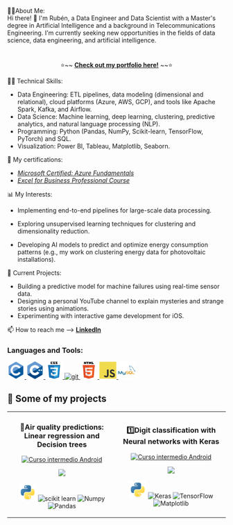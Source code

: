 
👨🏻About Me:
<br>
Hi there! 👋 I'm Rubén, a Data Engineer and Data Scientist with a Master's degree in Artificial Intelligence and a background in Telecommunications Engineering. I'm currently seeking new opportunities in the fields of data science, data engineering, and artificial intelligence.

#
<p align="center"> ⭐~~ <a href="https://github.com/Rubenjme/Portfolio"><strong>Check out my portfolio here!</strong></a> ~~⭐ </p>


👨‍💻 Technical Skills:

- Data Engineering: ETL pipelines, data modeling (dimensional and relational), cloud platforms (Azure, AWS, GCP), and tools like Apache Spark, Kafka, and Airflow.
- Data Science: Machine learning, deep learning, clustering, predictive analytics, and natural language processing (NLP).
- Programming: Python (Pandas, NumPy, Scikit-learn, TensorFlow, PyTorch) and SQL.
- Visualization: Power BI, Tableau, Matplotlib, Seaborn.
  
📝 My certifications:
  - [*Microsoft Certified: Azure Fundamentals*](https://www.credly.com/badges/a2ff3ef4-5dff-4eea-a792-91f2742db6ba/public_url)
  - [*Excel for Business Professional Course*](https://www.udemy.com/certificate/UC-5a44833b-e23e-4e4e-9a65-a99c858e2717/)


📊 My Interests:

- Implementing end-to-end pipelines for large-scale data processing.
  
- Exploring unsupervised learning techniques for clustering and dimensionality reduction.
  
- Developing AI models to predict and optimize energy consumption patterns (e.g., my work on clustering energy data for photovoltaic installations).

🚀 Current Projects:

- Building a predictive model for machine failures using real-time sensor data.
- Designing a personal YouTube channel to explain mysteries and strange stories using animations.
- Experimenting with interactive game development for iOS.

📫 How to reach me --> **[LinkedIn](https://www.linkedin.com/in/rubenjme/)**

<h3 align="left">Languages and Tools:</h3>
<p align="left"> 
<a href="https://www.cprogramming.com/" target="_blank" rel="noreferrer"> 
<img src="https://raw.githubusercontent.com/devicons/devicon/master/icons/c/c-original.svg" alt="c" width="40" height="40"/> 
</a>
  
<a href="https://www.w3schools.com/cpp/" target="_blank" rel="noreferrer"> 
<img src="https://raw.githubusercontent.com/devicons/devicon/master/icons/cplusplus/cplusplus-original.svg" alt="cplusplus" width="40" height="40"/> 
</a> 

<a href="https://www.w3schools.com/css/" target="_blank" rel="noreferrer"> 
<img src="https://raw.githubusercontent.com/devicons/devicon/master/icons/css3/css3-original-wordmark.svg" alt="css3" width="40" height="40"/> 
</a> 

<a href="https://git-scm.com/" target="_blank" rel="noreferrer"> 
<img src="https://www.vectorlogo.zone/logos/git-scm/git-scm-icon.svg" alt="git" width="40" height="40"/>
</a> 

<a href="https://www.w3.org/html/" target="_blank" rel="noreferrer"> 
<img src="https://raw.githubusercontent.com/devicons/devicon/master/icons/html5/html5-original-wordmark.svg" alt="html5" width="40" height="40"/> 
</a> 

<a href="https://developer.mozilla.org/en-US/docs/Web/JavaScript" target="_blank" rel="noreferrer"> 
<img src="https://raw.githubusercontent.com/devicons/devicon/master/icons/javascript/javascript-original.svg" alt="javascript" width="40" height="40"/> 
</a> 

<a href="https://www.mysql.com/" target="_blank" rel="noreferrer"> 
<img src="https://raw.githubusercontent.com/devicons/devicon/master/icons/mysql/mysql-original-wordmark.svg" alt="mysql" width="40" height="40"/> 
</a> 

## 💼 **Some of my projects**
<!-- 1a tabla, 1a fila -->
<table>
<tr>
<td width="50%">
<h3 align="center">💨Air quality predictions: Linear regression and Decision trees</h3>
<div align="center">
<a href="https://github.com/Rubenjme/air-quality-predictions-rf-lr" target="_blank"><img src="https://img.freepik.com/fotos-premium/calidad-aire-disminuye-debido-actividades-industriales-que-empeoran-niveles-contaminacion_795881-12126.jpg" width="445" alt="Curso intermedio Android"></a>
  
<p>
<a href="https://github.com/Rubenjme/air-quality-predictions-rf-lr" target="_blank">
<img src="https://img.shields.io/badge/Go to the project-ff9?style=for-the-badge&logo=github&logoColor=black">
</a>
</p>

<p align="center">
<img src="https://raw.githubusercontent.com/devicons/devicon/master/icons/python/python-original.svg" alt="python" width="40" height="40"/> <!-- Python -->
<img src="https://cdn.jsdelivr.net/gh/devicons/devicon@latest/icons/scikitlearn/scikitlearn-original.svg" alt="scikit learn" width="47" height="47"/>  <!-- Scikit learn -->
<img src="https://cdn.jsdelivr.net/gh/devicons/devicon@latest/icons/numpy/numpy-original.svg" alt="Numpy" width="40" height="40" /> <!-- Numpy -->
<img src="https://cdn.jsdelivr.net/gh/devicons/devicon@latest/icons/pandas/pandas-original-wordmark.svg" alt="Pandas" width="41" height="41" /> <!-- Pandas -->
                 
          
</p>
</div>                                                                                      
</td>       


<td width="50%">
<h3 align="center">1️⃣Digit classification with Neural networks with Keras</h3>
<div align="center">
<a href="https://github.com/Rubenjme/air-quality-predictions-rf-lr" target="_blank"><img src="https://www.shutterstock.com/image-vector/deep-neural-network-dnn-diagram-600nw-2291330795.jpg" width="445" height = "270" alt="Curso intermedio Android"></a>

<p>
<a href="https://github.com/Rubenjme/Digit-classification" target="_blank">
<img src="https://img.shields.io/badge/Go to the project-0b97d4?style=for-the-badge&logo=github&logoColor=black">
</a>
</p>

<p align="center">
<img src="https://raw.githubusercontent.com/devicons/devicon/master/icons/python/python-original.svg" alt="python" width="40" height="40"/> <!-- Python -->
<img src="https://cdn.jsdelivr.net/gh/devicons/devicon@latest/icons/keras/keras-original.svg" alt="Keras" width="37" height="37" />   <!-- Keras -->
<img src="https://cdn.jsdelivr.net/gh/devicons/devicon@latest/icons/tensorflow/tensorflow-original.svg" alt="TensorFlow" width="37" height="37" />  <!-- TensorFlow -->
<img src="https://cdn.jsdelivr.net/gh/devicons/devicon@latest/icons/matplotlib/matplotlib-original.svg" alt="Matplotlib" width="37" height="37" />  <!-- Matplotlib -->
</p>
</div>                                                                                      
</td> 
<!-- 🚧 <b>Work in progress...</b> 🚧 -->
